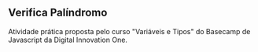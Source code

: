 ## Verifica Palíndromo

Atividade prática proposta pelo curso "Variáveis e Tipos" do Basecamp de Javascript da Digital Innovation One.
